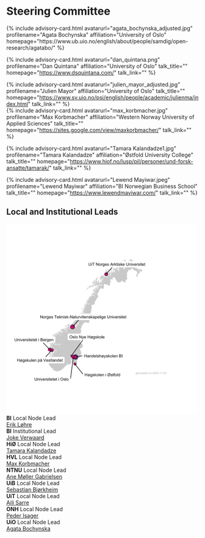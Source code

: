 # Steering Committee

<div id="profile-container">
{% include advisory-card.html avatarurl="agata_bochynska_adjusted.jpg" profilename="Agata Bochynska" affiliation="University of Oslo" homepage="https://www.ub.uio.no/english/about/people/samdig/open-research/agatabo/" %}

{% include advisory-card.html avatarurl="dan_quintana.png" profilename="Dan Quintana" affiliation="University of Oslo" talk_title="" homepage="https://www.dsquintana.com/" talk_link="" %}
  
{% include advisory-card.html avatarurl="julien_mayor_adjusted.jpg" profilename="Julien Mayor" affiliation="University of Oslo" talk_title="" homepage="https://www.sv.uio.no/psi/english/people/academic/julienma/index.html" talk_link="" %}
<br>
{% include advisory-card.html avatarurl="max_korbmacher.jpg" profilename="Max Korbmacher" affiliation="Western Norway University of Applied Sciences" talk_title="" homepage="https://sites.google.com/view/maxkorbmacher/" talk_link="" %}

{% include advisory-card.html avatarurl="Tamara Kalandadze1.jpg" profilename="Tamara Kalandadze" affiliation="Østfold University College" talk_title="" homepage="https://www.hiof.no/lusp/pil/personer/und-forsk-ansatte/tamarak/" talk_link="" %}

{% include advisory-card.html avatarurl="Lewend Mayiwar.jpeg" profilename="Lewend Mayiwar" affiliation="BI Norwegian Business School" talk_title="" homepage="https://www.lewendmayiwar.com/" talk_link="" %}
</div>

## Local and Institutional Leads
<img align="left" width="500" height="500" src="img/NORRN_plot.png">

<br>
<br>

**BI** Local Node Lead <br>
  [Erik Løhre](https://www.bi.no/om-bi/ansatte/institutt-for-ledelse-og-organisasjon/erik-lohre/) <br>
**BI** Institutional Lead <br>
  [Joke Verwaard](https://www.bi.edu/about-bi/employees/research-learning-and-impact/joke-verwaard/) <br>
**HiØ** Local Node Lead <br>
  [Tamara Kalandadze](https://www.hiof.no/lusp/pil/personer/und-forsk-ansatte/tamarak/) <br>
**HVL** Local Node Lead <br>
  [Max Korbmacher](https://sites.google.com/view/maxkorbmacher/) <br>
**NTNU** Local Node Lead <br>
  [Ane Møller Gabrielsen](https://www.ntnu.edu/employees/ane.gabrielsen) <br>
**UiB** Local Node Lead <br>
  [Sebastian Bjørkheim](https://www.uib.no/personer/Sebastian.Bj%C3%B8rkheim) <br>
**UiT** Local Node Lead <br>
  [Aili Sarre](https://uit.no/ansatte/aili.sarre) <br>
**ONH** Local Node Lead <br>
  [Peder Isager](https://pedermisager.org/) <br>
**UiO** Local Node Lead <br>
  [Agata Bochynska](https://www.ub.uio.no/english/about/people/samdig/open-research/agatabo/)
